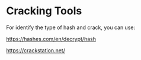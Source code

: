 # Cracking Tools

For identify the type of hash and crack, you can use:

https://hashes.com/en/decrypt/hash

https://crackstation.net/
